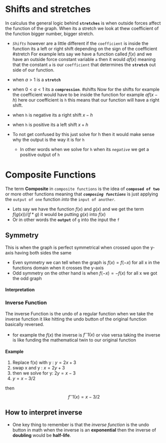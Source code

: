  # Shifts and stretches 

In calculus the general logic behind **`stretches`**  is when outside forces affect the function of the graph. When its a stretch we look at thew coefficient of the function bigger number, bigger stretch. 

- *`Shifts`* however are a little different  if the `coefficient` is inside the function its a left or right shift depending on the sign of the coefficient
#stretch
For example lets say we have a function called $f(x)$ and we have an outside force constant variable `a` then it would $af(x)$ meaning that the constant `a` is our `coefficient` that determines the **`stretch`** out side of our function. 

- when $a > 1$ is a **`stretch`** 
- when $0 < a < 1$  its a **`compression`**. 
#shifts
Now for the shifts for example the coefficient would have to be inside the function for example $af(x-h)$ here our coefficient is `h` this means that our function will have  a right shift.  

- when `h` is negative its a right shift $x-h$
- when `h` is positive its a left shift $x+h$
- To not get confused by this just solve for h then it would make sense why the output is the way it is for `h` 
	- In other words when we solve for `h` when its *`negative`* we get a positive output of `h`

# Composite Functions 

The term **Composite** in `composite functions` is the idea of **`composed of two`** or more other functions meaning that ***`composing functions`*** is just applying the `output of one` function *into* the `input of another`. 

- Lets say we have the function $f(x)$ and $g(x)$ and we get the term $f(g(x))/(f * g)$  it would be putting $g(x)$ into $f(x)$ 
- Or in other words the **`output`** of `g` into the input the `f`

## Symmetry 
This is when the graph is perfect symmetrical when crossed upon the y-axis having both sides the same 

- Even symmetry we can tell when the graph is $f(x)=f(-x)$ for all x in the functions domain when it crosses the y-axis
- Odd symmetry on the other hand is when $f(-x) = -f(x)$ for all x we got the odd graph 

#### Interpretation 


### Inverse Function 

The inverse Function is the undo of a regular function when we take the inverse function it like hitting the undo button of the original function basically reversed. 

- for example the $f(x)$ the inverse is $f^-1(x)$ or vise versa taking the inverse is like funding the mathematical twin to our original function

#### Example 

1. Replace f(x) with y : $y = 2x+3$
2. swap x and y : $x= 2y+3$ 
3. then we solve for y: $2y = x-3$
4. $y = x-3/2$

then$$ f^-1(x) = x-3/2$$


## How to interpret inverse

- One key thing to remember is that the *inverse function* is the undo button in math when the inverse is an **exponential** then the inverse of **doubling** would be **half-life**. 
